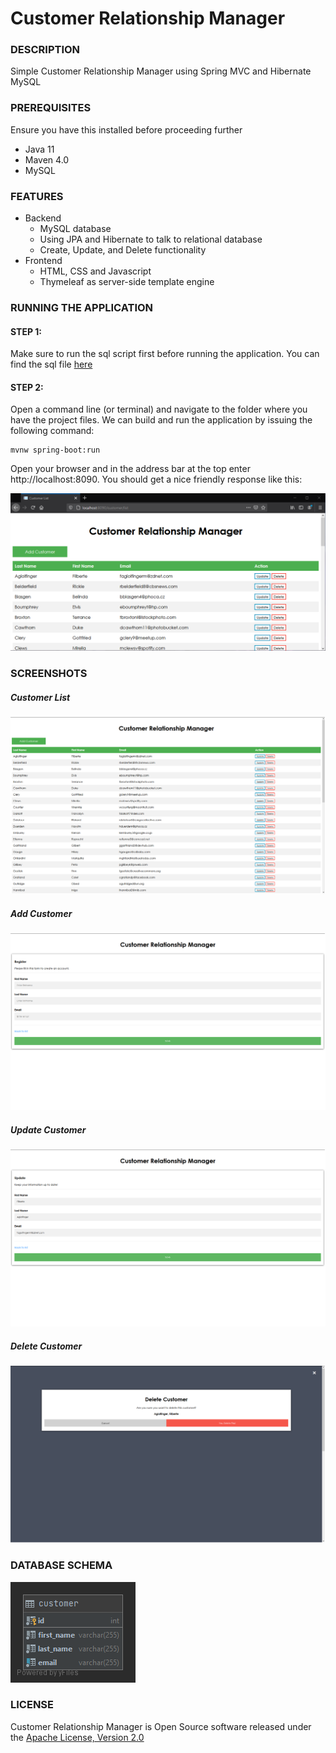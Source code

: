 # Customer Relationship Manager

### DESCRIPTION
Simple Customer Relationship Manager using Spring MVC and Hibernate MySQL

### PREREQUISITES
Ensure you have this installed before proceeding further
- Java 11
- Maven 4.0
- MySQL

### FEATURES
* Backend
  * MySQL database
  * Using JPA and Hibernate to talk to relational database
  * Create, Update, and Delete functionality
* Frontend
  * HTML, CSS and Javascript
  * Thymeleaf as server-side template engine

### RUNNING THE APPLICATION
#### STEP 1:
Make sure to run the sql script first before running the application. You can find the sql file [here](/src/main/resources/database.sql)
#### STEP 2:
Open a command line (or terminal) and navigate to the folder where you have the project files. We can build and run the application by issuing the following command:

```
mvnw spring-boot:run
```

Open your browser and in the address bar at the top enter http://localhost:8090. You should get a nice friendly response like this:

![address](/screenshots/address.png?raw=true)

### SCREENSHOTS
##### Customer List
![list](/screenshots/list.png?raw=true)
##### Add Customer
![add](/screenshots/add.png?raw=true)
##### Update Customer
![update](/screenshots/update.png?raw=true)
##### Delete Customer
![delete](/screenshots/delete.png?raw=true)

### DATABASE SCHEMA
![ER Diagram](/screenshots/database_schema.png?raw=true)

### LICENSE
Customer Relationship Manager is Open Source software released under the [Apache License, Version 2.0](https://www.apache.org/licenses/LICENSE-2.0.html)